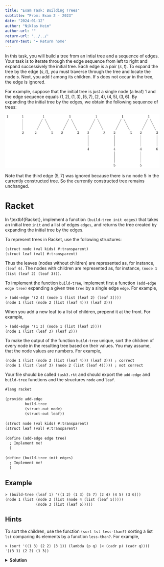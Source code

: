 ```yaml
---
title: "Exam Task: Building Trees"
subtitle: "From: Exam 2 - 2023"
date: "2024-01-12"
author: "Niklas Heim"
author-url: ""
return-url: '../../'
return-text: '← Return home'
---
```



In this task, you will build a tree from an intial tree and a sequence of edges. Your task is to
iterate through the edge sequence from left to right and expand successively the initial tree.  Each
edge is a pair $(s,t)$. To expand the tree by the edge $(s,t)$, you must traverse through the tree
and locate the node $s$. Next, you add $t$ among its children. If $s$ does not occur in the tree,
the edge is ignored.

For example, suppose that the initial tree is just a single node (a leaf) $1$ and the edge sequence
equals $(1,2),(1,3),(5,7),(2,4),(4,5),(3,6)$. By expanding the initial tree by the edges, we obtain
the following sequence of trees:

![Sequence of trees.](../../img/building-trees-sequence.svg)

Note that the third edge $(5,7)$ was ignored because there is no node $5$ in the currently
constructed tree. So the currently constructed tree remains unchanged.  

# Racket

In \textbf{Racket}, implement a function `(build-tree init edges)` that takes an initial 
tree `init` and a list of edges `edges`, and returns the tree created by expanding 
the initial tree by the edges.

To represent trees in Racket, use the following structures:
```{.tight-code .scheme}
(struct node (val kids) #:transparent)
(struct leaf (val) #:transparent)    
```
Thus the leaves (nodes without children) are represented as, for instance, `(leaf 6)`.
The nodes with children are represented as, for instance, `(node 1 (list (leaf 2) (leaf 3)))`.

To implement the function `build-tree`, implement first a function `(add-edge edge tree)`
expanding a given tree `tree` by a single edge `edge`. For example,
```{.tight-code .scheme}
> (add-edge '(2 4) (node 1 (list (leaf 2) (leaf 3))))
(node 1 (list (node 2 (list (leaf 4))) (leaf 3)))  
```

When you add a new leaf to a list of children, prepend it at the front. For example,
```{.tight-code .scheme}
> (add-edge '(1 3) (node 1 (list (leaf 2))))
(node 1 (list (leaf 3) (leaf 2)))
```

To make the output of the function `build-tree` unique, sort the children of every node 
in the resulting tree based on their values. You may assume, that the node values are numbers.
For example, 
```{.tight-code .scheme}
(node 1 (list (node 2 (list (leaf 4))) (leaf 3))) ; correct
(node 1 (list (leaf 3) (node 2 (list (leaf 4))))) ; not correct
```

Your file should be called `task3.rkt` and should export the `add-edge` and 
`build-tree` functions and the structures `node` and `leaf`.
```{.tight-code .scheme}
#lang racket

(provide add-edge
         build-tree
         (struct-out node)
         (struct-out leaf))

(struct node (val kids) #:transparent)
(struct leaf (val) #:transparent)

(define (add-edge edge tree)
  ; Implement me!
  )

(define (build-tree init edges)
  ; Implement me!
  )
```

## Example

```{.tight-code .scheme}
> (build-tree (leaf 1) '((1 2) (1 3) (5 7) (2 4) (4 5) (3 6)))
(node 1 (list (node 2 (list (node 4 (list (leaf 5))))) 
              (node 3 (list (leaf 6)))))
```

## Hints

To sort the children, use the function `(sort lst less-than?)` sorting a list `lst`
comparing its elements by a function `less-than?`. For example,
```{.tight-code .scheme}
> (sort '((1 3) (2 2) (3 1)) (lambda (p q) (< (cadr p) (cadr q))))
'((3 1) (2 2) (1 3))
```

<details class="admonition">
<summary><strong>Solution</strong></summary>
```{.tight-code .scheme}
#lang racket

(provide add-edge build-tree)

(struct node (val kids) #:transparent)
(struct leaf (val) #:transparent)

(define (value t)
  (match t
    [(leaf x) x]
    [(node x kids) x]))

(define (sortnodes ns)
  (sort ns (lambda (p q) (< (value p) (value q)))))
  

(define (add-edge edge tree)
  (define s (car edge))
  (define t (cadr edge))
  (match tree
   [(leaf x)
    (if (= x s)
        (node x (list (leaf t)))
        (leaf x))]
   [(node x kids)
    (if (= x s)
        (node x (sortnodes (cons (leaf t) kids)))
        (node x (map (curry add-edge edge) kids)))]
   ))


(define (build-tree init edges) (foldl add-edge init edges))

; (define (build-tree init edges))
; (add-edge '(2 4) (node 1 (list (le))))
(add-edge '(2 4) (leaf 2))
(add-edge '(2 4) (node 1 (list (leaf 2) (leaf 3))))


(build-tree (leaf 1) '((1 2) (1 3) (2 4) (4 5) (3 6)))
(node 1 (list (node 2 (list (node 4 (list (leaf 5))))) (node 3 (list (leaf 6)))))
```
</details>

# Haskell

In Haskell, implement a function 
`buildTree :: Ord a => Tree a -> [Edge a] -> Tree a` that takes an initial 
tree and a list of edges, and returns the tree created by expanding 
the initial tree by the edges.

To represent trees and edges, use the following data types:
```{.tight-code .haskell}
data Tree a = Leaf { val :: a } 
            | Node { val :: a,
                     kids :: [Tree a] } deriving (Eq,Show) 

type Edge a = (a,a)
```
Thus the leaves (nodes without children) are represented as, for instance, `Leaf {val = 6}`.
The nodes with children are represented as, for instance,
```{.tight-code .haskell}
Node {val = 1, kids = [Leaf {val = 2,Leaf {val = 3}]}
```

To implement the function `buildTree`, implement first a function
```{.tight-code .haskell}
addEdge :: Eq a => Tree a -> Edge a -> Tree a
```
expanding a given tree by a single edge. For example,
```{.tight-code .haskell}
> addEdge (Node {val = 1, kids = [Leaf {val = 2}, Leaf {val = 3}]}) (2,4)
Node {val = 1, kids = [Node {val = 2, kids = [Leaf {val = 4}]},
                       Leaf {val = 3}]}
```

When you add a new leaf to a list of children, prepend it at the front. For example,
```{.tight-code .haskell}
> addEdge (Node {val = 1, kids = [Leaf {val = 2}]}) (1,3)
Node {val = 1, kids = [Leaf {val = 3}, Leaf {val = 2}]}
```

To make the output of the function `buildTree` unique, sort the children of every node 
in the resulting tree based on their values. You may assume, that the node values belongs to 
the typeclass `Ord`. For example, 

```{.tight-code .haskell}
  Node {val = 1, kids = [Node {val = 2, kids = [Leaf {val = 4}]},
                         Leaf {val = 3}]} -- correct
  Node {val = 1, kids = [Leaf {val = 3}, 
                         Node {val = 2, kids = [Leaf {val = 4}]}]} -- not correct
```

Your file should be called `Task4.hs` and should export the `buildTree`, 
`addEdge` functions and the type `Tree`.

```{.tight-code .haskell}
module Task4 (addEdge, buildTree, Tree(..)) where
import Data.List

data Tree a = Leaf { val :: a } 
            | Node { val :: a,
                     kids :: [Tree a] } deriving (Eq,Show) 

type Edge a = (a,a)

addEdge :: Eq a => Tree a -> Edge a -> Tree a
-- implement me!

buildTree :: Ord a => Tree a -> [Edge a] -> Tree a
-- implement me!
```

## Example

```{.tight-code .haskell}
> buildTree (Leaf {val=1}) [(1,2),(1,3),(5,7),(2,4),(4,5),(3,6)]
Node {val = 1, kids = [Node {val = 2, kids = [Node {val = 4, 
                                                    kids = [Leaf {val = 5}]}]},
                       Node {val = 3, kids = [Leaf {val = 6}]}]}
```

## Hints

To sort the children, use the function `sortOn :: Ord b => (a -> b) -> [a] -> [a]` 
from the library `Data.List` sorting a list by converting them into a values of 
a type inside `Ord`. For example, 
```{.tight-code .haskell}
> sortOn snd [(1,3),(2,2),(3,1)]
[(3,1),(2,2),(1,3)]
```

<details class="admonition">
<summary><strong>Solution</strong></summary>
```{.tight-code .haskell}
import Data.List

data Tree a = Leaf { val :: a }
            | Node { val :: a,
                     kids :: [Tree a] } deriving Show
type Edge a = (a,a)

tr = Node {val = 1, kids = [Leaf {val = 2},Leaf {val = 3}]}

addEdge (Leaf x) (s,t) | x == s = Node x [Leaf t]
                       | otherwise = Leaf x
addEdge (Node x kids) (s,t)
  | x == s    = Node x (sortOn val ((Leaf t):kids))
  | otherwise = Node x [addEdge n (s,t) | n <- kids]


buildTree tree edges = foldl addEdge tree edges
```
</details>
